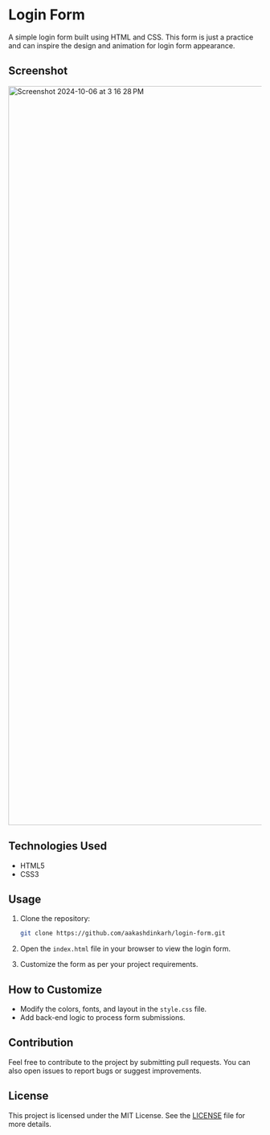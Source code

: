 # Login Form

A simple login form built using HTML and CSS. This form is just a practice and can inspire the design and animation for login form appearance.

## Screenshot
<img width="1470" alt="Screenshot 2024-10-06 at 3 16 28 PM" src="https://github.com/user-attachments/assets/077009f6-3ecc-47f9-a743-6f61cbbbca86">

## Technologies Used

- HTML5
- CSS3

## Usage

1. Clone the repository:

   ```bash
   git clone https://github.com/aakashdinkarh/login-form.git
   ```

2. Open the `index.html` file in your browser to view the login form.

3. Customize the form as per your project requirements.

## How to Customize

- Modify the colors, fonts, and layout in the `style.css` file.
- Add back-end logic to process form submissions.

## Contribution

Feel free to contribute to the project by submitting pull requests. You can also open issues to report bugs or suggest improvements.

## License

This project is licensed under the MIT License. See the [LICENSE](LICENSE) file for more details.
